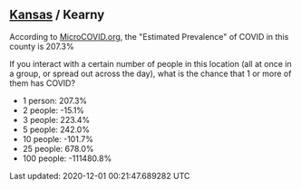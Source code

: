 
## [Kansas](/united-states/kansas) / Kearny

According to [MicroCOVID.org](http://microcovid.org),
the "Estimated Prevalence" of COVID in this county is 207.3%

If you interact with a certain number of people in this location
(all at once in a group, or spread out across the day), what is the chance that
1 or more of them has COVID?

- 1 person: 207.3%
- 2 people: -15.1%
- 3 people: 223.4%
- 5 people: 242.0%
- 10 people: -101.7%
- 25 people: 678.0%
- 100 people: -111480.8%

Last updated: 2020-12-01 00:21:47.689282 UTC
